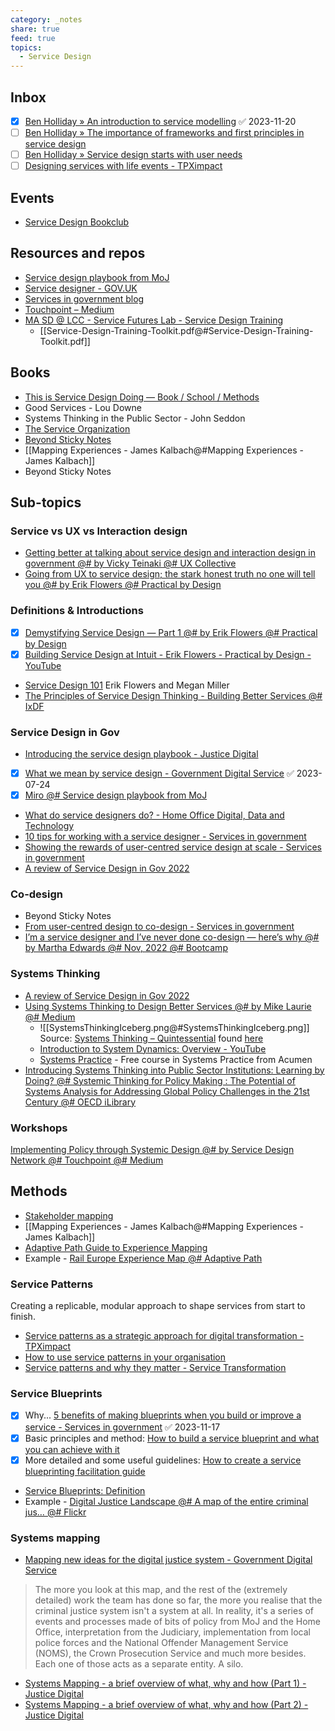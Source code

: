 ```yaml
---
category: _notes
share: true
feed: true
topics:
  - Service Design
---
```



## Inbox
- [x] [Ben Holliday » An introduction to service modelling](https://web.archive.org/web/20220520150910/https://hollidazed.co.uk/2020/05/19/service-modelling/) ✅ 2023-11-20
- [ ] [Ben Holliday » The importance of frameworks and first principles in service design](https://web.archive.org/web/20220522230736/https://hollidazed.co.uk/2019/04/26/the-importance-of-frameworks-and-first-principles-in-service-design/)
- [ ] [Ben Holliday » Service design starts with user needs](https://web.archive.org/web/20230120110227/https://hollidazed.co.uk/2017/07/14/leading-service-design-user-needs/)
- [ ] [Designing services with life events - TPXimpact](https://www.tpximpact.com/knowledge-hub/insights/designing-services-with-life-events/)

## Events
- [Service Design Bookclub](https://sites.google.com/view/sdbookclub/home)

## Resources and repos
- [Service design playbook from MoJ](https://miro.com/app/board/o9J_lEirG9Q=/)
- [Service designer - GOV.UK](https://www.gov.uk/guidance/service-designer)
- [Services in government blog](https://services.blog.gov.uk/)
- [Touchpoint – Medium](https://medium.com/touchpoint)
- [MA SD @ LCC - Service Futures Lab - Service Design Training](https://www.servicefutures.co.uk/work/service-design-training)
	- [[Service-Design-Training-Toolkit.pdf@#Service-Design-Training-Toolkit.pdf]]

## Books
- [This is Service Design Doing — Book / School / Methods](https://www.thisisservicedesigndoing.com/)
- Good Services - Lou Downe
- Systems Thinking in the Public Sector - John Seddon
- [The Service Organization](https://www.theserviceorg.com/)
- [Beyond Sticky Notes](https://www.beyondstickynotes.com/)
- [[Mapping Experiences - James Kalbach@#Mapping Experiences - James Kalbach]]
- Beyond Sticky Notes

## Sub-topics

### Service vs UX vs Interaction design
- [Getting better at talking about service design and interaction design in government @# by Vicky Teinaki @# UX Collective](https://uxdesign.cc/getting-better-at-talking-about-service-design-and-interaction-design-in-government-582b11289313)
- [Going from UX to service design; the stark honest truth no one will tell you @# by Erik Flowers @# Practical by Design](https://blog.practicalservicedesign.com/going-from-ux-to-service-design-the-stark-honest-truth-no-one-will-tell-you-953028156b86)

### Definitions & Introductions
- [x] [Demystifying Service Design — Part 1 @# by Erik Flowers @# Practical by Design](https://blog.practicalservicedesign.com/demystifying-service-design-part-1-56be3322d070?gi=f7bb9c1d2c93#.a9n8vx9e0)
- [x] [Building Service Design at Intuit - Erik Flowers - Practical by Design - YouTube](https://www.youtube.com/watch?v=y9nrA4LDRWI)
-  [Service Design 101](https://www.practicalbydesign.co/service-design-101) Erik Flowers and Megan Miller
- [The Principles of Service Design Thinking - Building Better Services @# IxDF](https://www.interaction-design.org/literature/article/the-principles-of-service-design-thinking-building-better-services)

### Service Design in Gov
- [Introducing the service design playbook - Justice Digital](https://mojdigital.blog.gov.uk/2021/06/25/introducing-the-service-design-playbook/)
- [x] [What we mean by service design - Government Digital Service](https://gds.blog.gov.uk/2016/04/18/what-we-mean-by-service-design/) ✅ 2023-07-24
- [x] [Miro @# Service design playbook from MoJ](https://miro.com/app/board/o9J_lEirG9Q=/)
- [What do service designers do? - Home Office Digital, Data and Technology](https://hodigital.blog.gov.uk/2016/11/11/what-do-service-designers-do/)
- [10 tips for working with a service designer - Services in government](https://services.blog.gov.uk/2022/04/25/10-tips-for-working-with-a-service-designer/)
- [Showing the rewards of user-centred service design at scale - Services in government](https://services.blog.gov.uk/2021/03/05/showing-the-rewards-of-user-centred-service-design-at-scale/)
- [A review of Service Design in Gov 2022](https://blogs.ed.ac.uk/future-student-experience/service-design-in-government-2022-my-highlights/)

### Co-design 
- Beyond Sticky Notes
- [From user-centred design to co-design - Services in government](https://services.blog.gov.uk/2021/03/23/from-user-centred-design-to-co-design/)
- [I’m a service designer and I’ve never done co-design — here’s why @# by Martha Edwards @# Nov, 2022 @# Bootcamp](https://bootcamp.uxdesign.cc/im-a-service-designer-and-i-ve-never-done-co-design-here-s-why-7c69aa3c7818)

### Systems Thinking
- [A review of Service Design in Gov 2022](https://blogs.ed.ac.uk/future-student-experience/service-design-in-government-2022-my-highlights/)
- [Using Systems Thinking to Design Better Services @# by Mike Laurie @# Medium](https://medium.com/@mikelaurie/using-systems-thinking-to-design-better-services-905b62ca10b7)
	- ![[SystemsThinkingIceberg.png@#SystemsThinkingIceberg.png]]
		Source: [Systems Thinking – Quintessential](https://www.quintessential.coach/services/systems-thinking/)  found [here](https://blogs.ed.ac.uk/future-student-experience/service-design-in-government-2022-my-highlights/)
	- [Introduction to System Dynamics: Overview - YouTube](https://www.youtube.com/watch?v=AnTwZVviXyY)
	- [Systems Practice](https://acumenacademy.org/course/systems-practice/)  - Free course in Systems Practice from Acumen
- [Introducing Systems Thinking into Public Sector Institutions: Learning by Doing? @# Systemic Thinking for Policy Making : The Potential of Systems Analysis for Addressing Global Policy Challenges in the 21st Century @# OECD iLibrary](https://www.oecd-ilibrary.org/sites/3a9acaa6-en/index.html?itemId=/content/component/3a9acaa6-en#wrapper)

### Workshops
[Implementing Policy through Systemic Design @# by Service Design Network @# Touchpoint @# Medium](https://medium.com/touchpoint/implementing-policy-through-systemic-design-951e46993091)



## Methods 
- [Stakeholder mapping](https://www.ibm.com/design/thinking/page/toolkit/activity/stakeholder-map)
- [[Mapping Experiences - James Kalbach@#Mapping Experiences - James Kalbach]]
- [Adaptive Path Guide to Experience Mapping ](https://maeda.pm/wp-content/uploads/2019/12/Adaptive_Paths_Guide_to_Experience_Mapping.pdf)
- Example - [Rail Europe Experience Map @# Adaptive Path](http://www.uxforthemasses.com/wp-content/uploads/2017/01/RailEurope_AdaptivePath_CXMap_FINAL.pdf)

### Service Patterns
Creating a replicable, modular approach to shape services from start to finish.
- [Service patterns as a strategic approach for digital transformation - TPXimpact](https://www.tpximpact.com/knowledge-hub/blogs/design/service-patterns-strategic-approach-digital-transformation/)
- [How to use service patterns in your organisation](https://web.archive.org/web/20220629201024/https://hollidazed.co.uk/2019/11/12/how-to-use-service-patterns/)
- [Service patterns and why they matter - Service Transformation](https://servicetransformation.blog.essex.gov.uk/2019/03/01/service-patterns-and-why-they-matter/)

### Service Blueprints
- [x] Why... [5 benefits of making blueprints when you build or improve a service - Services in government](https://services.blog.gov.uk/2021/03/17/5-benefits-of-making-blueprints-when-you-build-or-improve-a-service/) ✅ 2023-11-17
- [x] Basic principles and method: [How to build a service blueprint and what you can achieve with it](https://www.tech.gov.sg/media/technews/how-to-build-service-blueprint-and-what-you-can-achieve-with-it)
- [x] More detailed and some useful guidelines: [How to create a service blueprinting facilitation guide](https://www.navapbc.com/toolkits/service-blueprinting-facilitation-guide)
- [Service Blueprints: Definition](https://www.nngroup.com/articles/service-blueprints-definition/)
- Example - [Digital Justice Landscape @# A map of the entire criminal jus… @# Flickr](https://www.flickr.com/photos/gdsteam/20351061738/in/dateposted-public/)

### Systems mapping
- [Mapping new ideas for the digital justice system - Government Digital Service](https://gds.blog.gov.uk/2015/08/18/mapping-new-ideas-for-the-digital-justice-system-2/)
> The more you look at this map, and the rest of the (extremely detailed) work the team has done so far, the more you realise that the criminal justice system isn't a system at all. In reality, it's a series of events and processes made of bits of policy from MoJ and the Home Office, interpretation from the Judiciary, implementation from local police forces and the National Offender Management Service (NOMS), the Crown Prosecution Service and much more besides. Each one of those acts as a separate entity. A silo.

- [Systems Mapping - a brief overview of what, why and how (Part 1) - Justice Digital](https://mojdigital.blog.gov.uk/2020/06/02/systems-mapping-a-brief-overview-of-what-why-and-how-part-1/)
- [Systems Mapping - a brief overview of what, why and how (Part 2) - Justice Digital](https://mojdigital.blog.gov.uk/2020/06/03/systems-mapping-a-brief-overview-of-what-why-and-how-part-2/)
